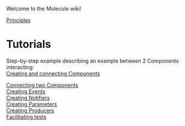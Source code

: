 Welcome to the Molecule wiki!

[Principles](https://github.com/Eliott-Guevel/Molecule-various-fixes/blob/documentation/documentation/Principles.md)

# Tutorials
Step-by-step example describing an example between 2 Components interacting: \
[Creating and connecting Components](https://github.com/Eliott-Guevel/Molecule-various-fixes/blob/documentation/documentation/Create%20a%20Component.md)

[Connecting two Components](https://github.com/OpenSmock/Molecule/blob/main/documentation/Connecting%20two%20Components.md) \
[Creating Events](https://github.com/OpenSmock/Molecule/blob/main/documentation/Creating%20Events.md) \
[Creating Notifiers](https://github.com/OpenSmock/Molecule/blob/main/documentation/Creating%20Notifiers.md) \
[Creating Parameters](https://github.com/OpenSmock/Molecule/blob/main/documentation/Creating%20Parameters.md) \
[Creating Producers](https://github.com/OpenSmock/Molecule/blob/main/documentation/Creating%20Producers.md) \
[Facilitating tests](https://github.com/OpenSmock/Molecule/blob/main/documentation/Facilitating%20tests.md)
